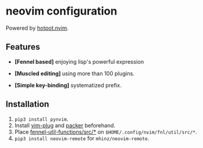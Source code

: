 # neovim configuration

Powered by [hotpot.nvim](https://github.com/rktjmp/hotpot.nvim).

## Features

- **[Fennel based]** enjoying lisp's powerful expression

- **[Muscled editing]** using more than 100 plugins.

- **[Simple key-binding]** systematized prefix.

## Installation

1. ``pip3 install pynvim``.
2. Install [vim-plug](https://github.com/junegunn/vim-plug/releases) and [packer](https://github.com/wbthomason/packer.nvim) beforehand.
3. Place [fennel-util-functions/src/*](https://github.com/Cassin01/fennel-util-functions) on `$HOME/.config/nvim/fnl/util/src/*`.
4. ``pip3 install neovim-remote`` for ``mhinz/neovim-remote``.
